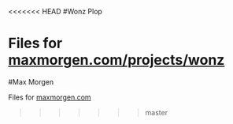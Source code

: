 <<<<<<< HEAD
#Wonz Plop

Files for [maxmorgen.com/projects/wonz](http://maxmorgen.com/projects/wonz)
=======
#Max Morgen

Files for [maxmorgen.com](http://maxmorgen.com)
>>>>>>> master
